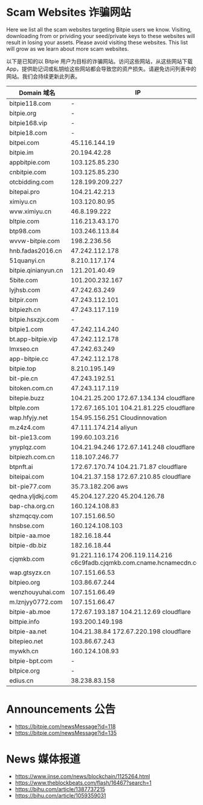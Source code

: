 # Scam Websites 诈骗网站

Here we list all the scam websites targeting Bitpie users we know. Visiting, downloading from or prividing your seed/private keys to these websites will result in losing your assets. Please avoid visiting these websites. This list will grow as we learn about more scam websites.

以下是已知的以 Bitpie 用户为目标的诈骗网站。访问这些网站，从这些网站下载 App，提供助记词或私钥给这些网站都会导致您的资产损失。请避免访问列表中的网站。我们会持续更新此列表。

| Domain 域名    |  IP          |
| ------------- | ------------- |
| bitpie118.com | - |
| bitpie.org | - |
| bitpie168.vip | - |
| bitpie18.com | - |
| bitpei.com | 45.116.144.19 |
| bitpie.im | 20.194.42.28 |
| appbitpie.com | 103.125.85.230 |
| cnbitpie.com | 103.125.85.230 |
| otcbidding.com | 128.199.209.227 |
| bitepai.pro | 104.21.42.213 | 
| ximiyu.cn | 103.120.80.95 |
| wvw.ximiyu.cn | 46.8.199.222  |
| bltpie.com |  116.213.43.170 | 
| btp98.com | 103.246.113.84 |
| wvvw-bitpie.com | 198.2.236.56 |
| hnb.fadas2016.cn | 47.242.112.178 |
| 51quanyi.cn | 8.210.117.174 |
| bitpie.qinianyun.cn | 121.201.40.49 |
| 5bite.com | 101.200.232.167 |
| lyjhsb.com | 47.242.63.249 |
| bitpir.com | 47.243.112.101 |
| bitpiezh.cn | 47.243.117.119 |
| bitpie.hsxzjx.com | - |
| bitpie1.com | 47.242.114.240 |
| bt.app-bitpie.vip | 47.242.112.178 |
| lmxseo.cn | 47.242.63.249 |
| app-bitpie.cc | 47.242.112.178 |
| bitpie.top | 8.210.195.149 | 
| bit-pie.cn | 47.243.192.51 | 
| bitoken.com.cn | 47.243.117.119 |
| bitepie.buzz | 104.21.25.200 172.67.134.134 cloudflare |
| bltple.com | 172.67.165.101 104.21.81.225 cloudflare | 
| wap.hfyjy.net | 154.95.156.251 Cloudinnovation |
| m.z4z4.com | 47.111.174.214 aliyun |
| bit-pie13.com | 199.60.103.216 |
| ynyplqz.com | 104.21.94.246 172.67.141.248 cloudflare |
| bitpiezh.com.cn | 118.107.246.77 |
| btpnft.ai | 172.67.170.74 104.21.71.87 cloudflare |
| biteipai.com | 104.21.37.158 172.67.210.85 cloudflare | 
| bit-pie77.com | 35.73.182.206 aws | 
| qedna.yljdkj.com | 45.204.127.220 45.204.126.78 | 
| bap-cha.org.cn | 160.124.108.83 |
| shzmqcqy.com | 107.151.66.50 | 
| hnsbse.com | 160.124.108.103 | 
| bitpie-aa.moe | 182.16.18.44 |
| bitpie-db.biz | 182.16.18.44 |
| cjqmkb.com | 91.221.116.174 206.119.114.216 c6c9fadb.cjqmkb.com.cname.hcnamecdn.com | 
| wap.gtsyzx.cn | 107.151.66.53 | 
| bitpieo.org | 103.86.67.244 |
| wenzhouyuhai.com | 107.151.66.49 |
| m.lznjyy0772.com | 107.151.66.47 |
| bitpie-ab.moe | 172.67.193.187 104.21.12.69 cloudflare |
| bittpie.info | 193.200.149.198 | 
| bitpie-aa.net | 104.21.38.84 172.67.220.198 cloudflare | 
| bitepieo.net | 103.86.67.243 |
| mywkh.cn | 160.124.108.93 |
| bitpie-bpt.com | - |
| bitpice.org | - |
| edius.cn | 38.238.83.158 | 

# Announcements 公告

- https://bitpie.com/newsMessage?id=118
- https://bitpie.com/newsMessage?id=135

# News 媒体报道

- https://www.jinse.com/news/blockchain/1125264.html
- https://www.theblockbeats.com/flash/16467?search=1
- https://bihu.com/article/1387737215
- https://bihu.com/article/1059359031
